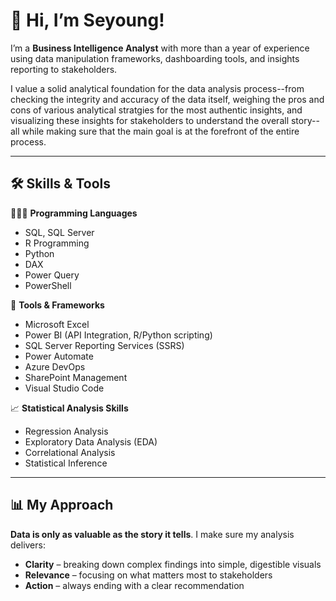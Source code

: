 # 👋 Hi, I’m Seyoung!

I’m a **Business Intelligence Analyst** with more than a year of experience using data manipulation frameworks, dashboarding tools, and insights reporting to stakeholders.

I value a solid analytical foundation for the data analysis process--from checking the integrity and accuracy of the data itself, weighing the pros and cons of various analytical stratgies for the most authentic insights, and visualizing these insights for stakeholders to understand the overall story-- all while making sure that the main goal is at the forefront of the entire process.

---

## 🛠 Skills & Tools  

👩🏻‍💻 **Programming Languages**  
- SQL, SQL Server  
- R Programming  
- Python  
- DAX  
- Power Query  
- PowerShell  

📝 **Tools & Frameworks**  
- Microsoft Excel  
- Power BI (API Integration, R/Python scripting)  
- SQL Server Reporting Services (SSRS)  
- Power Automate  
- Azure DevOps  
- SharePoint Management  
- Visual Studio Code  

📈 **Statistical Analysis Skills**  
- Regression Analysis  
- Exploratory Data Analysis (EDA)  
- Correlational Analysis  
- Statistical Inference  

---

## 📊 My Approach  
**Data is only as valuable as the story it tells**. I make sure my analysis delivers:
- **Clarity** – breaking down complex findings into simple, digestible visuals  
- **Relevance** – focusing on what matters most to stakeholders  
- **Action** – always ending with a clear recommendation  

